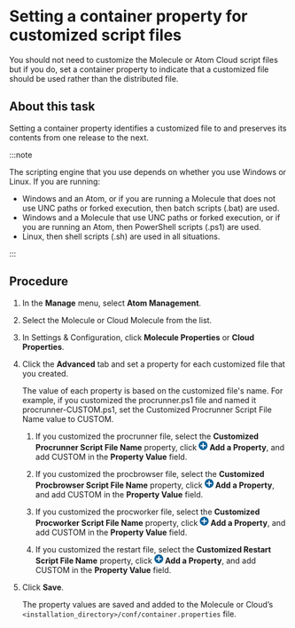 # Setting a container property for customized script files

<head>
  <meta name="guidename" content="Integration"/>
  <meta name="context" content="GUID-a9c85bd9-651c-440d-bb98-7b7913e01e1d"/>
</head>


You should not need to customize the Molecule or Atom Cloud script files but if you do, set a container property to indicate that a customized file should be used rather than the distributed file.

## About this task

Setting a container property identifies a customized file to and preserves its contents from one release to the next.

:::note

The scripting engine that you use depends on whether you use Windows or Linux. If you are running:

- Windows and an Atom, or if you are running a Molecule that does not use UNC paths or forked execution, then batch scripts (.bat) are used.
- Windows and a Molecule that use UNC paths or forked execution, or if you are running an Atom, then PowerShell scripts (.ps1) are used.
- Linux, then shell scripts (.sh) are used in all situations.

:::

## Procedure

1.  In the **Manage** menu, select **Atom Management**.

2.  Select the Molecule or Cloud Molecule from the list.

3.  In Settings & Configuration, click **Molecule Properties** or **Cloud Properties**.

4.  Click the **Advanced** tab and set a property for each customized file that you created.

    The value of each property is based on the customized file's name. For example, if you customized the procrunner.ps1 file and named it procrunner-CUSTOM.ps1, set the Customized Procrunner Script File Name value to CUSTOM.

    1.  If you customized the procrunner file, select the **Customized Procrunner Script File Name** property, click **![](../Images/main-ic-plus-sign-white-in-blue-circle-16_98f7af60-dd5f-4037-90cd-05cc9dfc5502.jpg) Add a Property**, and add CUSTOM in the **Property Value** field.

    2.  If you customized the procbrowser file, select the **Customized Procbrowser Script File Name** property, click **![](../Images/main-ic-plus-sign-white-in-blue-circle-16_98f7af60-dd5f-4037-90cd-05cc9dfc5502.jpg) Add a Property**, and add CUSTOM in the **Property Value** field.

    3.  If you customized the procworker file, select the **Customized Procworker Script File Name** property, click **![](../Images/main-ic-plus-sign-white-in-blue-circle-16_98f7af60-dd5f-4037-90cd-05cc9dfc5502.jpg) Add a Property**, and add CUSTOM in the **Property Value** field.

    4.  If you customized the restart file, select the **Customized Restart Script File Name** property, click **![](../Images/main-ic-plus-sign-white-in-blue-circle-16_98f7af60-dd5f-4037-90cd-05cc9dfc5502.jpg) Add a Property**, and add CUSTOM in the **Property Value** field.

5.  Click **Save**.

    The property values are saved and added to the Molecule or Cloud’s `<installation_directory>/conf/container.properties` file.